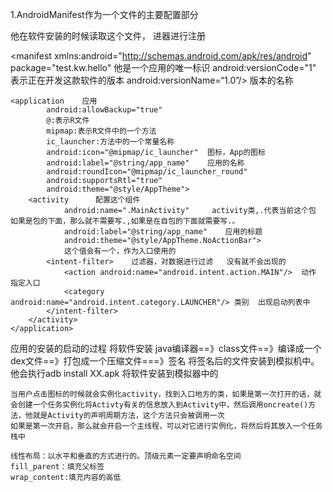1.AndroidManifest作为一个文件的主要配置部分

他在软件安装的时候读取这个文件， 进器进行注册
<?xml version="1.0" encoding="utf-8"?>
<manifest xmlns:android="http://schemas.android.com/apk/res/android"
          package="test.kw.hello"
          他是一个应用的唯一标识
          android:versionCode="1"
          表示正在开发这款软件的版本
          android:versionName=“1.0”/>
          版本的名称

    <application    应用
            android:allowBackup="true"
            @:表示R文件
            mipmap:表示R文件中的一个方法
            ic_launcher:方法中的一个常量名称
            android:icon="@mipmap/ic_launcher"  图标，App的图标
            android:label="@string/app_name"    应用的名称
            android:roundIcon="@mipmap/ic_launcher_round"  
            android:supportsRtl="true"
            android:theme="@style/AppTheme">
        <activity      配置这个组件
                android:name=".MainActivity"     activity类,.代表当前这个包  如果是包的下面，那么就不需要写.,如果是在自包的下面就需要写.。
                android:label="@string/app_name"    应用的标题
                android:theme="@style/AppTheme.NoActionBar">
                这个值会有一个，作为入口使用的
            <intent-filter>    过滤器，对数据进行过滤   没有就不会出现的
                <action android:name="android.intent.action.MAIN"/>  动作 指定入口
                <category android:name="android.intent.category.LAUNCHER"/> 类别  出现启动列表中
            </intent-filter>
        </activity>
    </application>

</manifest>


应用的安装的启动的过程
    将软件安装
    java编译器==》class文件==》编译成一个dex文件==》打包成一个压缩文件===》签名
    将签名后的文件安装到模拟机中。
    他会执行adb install XX.apk 将软件安装到模拟器中的


    当用户点击图标的时候就会实例化activity，找到入口地方的类，如果是第一次打开的话，就会创建一个任务实例化将Activty有关的信息放入到Activity中，然后调用oncreate()方法，他就是Activity的声明周期方法，这个方法只会被调用一次
    如果是第一次开启，那么就会开启一个主线程，可以对它进行实例化，将然后将其放入一个任务栈中

    线性布局：以水平和垂直的方式进行的。顶级元素一定要声明命名空间
    fill_parent：填充父标签
    wrap_content:填充内容的高低